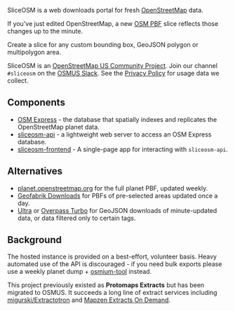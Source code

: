 SliceOSM is a web downloads portal for fresh [OpenStreetMap](https://openstreetmap.org) data. 

If you've just edited OpenStreetMap, a new [OSM PBF](https://wiki.openstreetmap.org/wiki/PBF_Format) slice reflects those changes up to the minute.

Create a slice for any custom bounding box, GeoJSON polygon or multipolygon area.

SliceOSM is an [OpenStreetMap US Community Project](https://openstreetmap.us/our-work/community-charter-projects/). Join our channel `#sliceosm` on the [OSMUS Slack](https://slack.openstreetmap.us). See the [Privacy Policy](https://github.com/SliceOSM/.github/blob/main/PRIVACY.md) for usage data we collect.

## Components

* [OSM Express](https://github.com/bdon/OSMExpress) - the database that spatially indexes and replicates the OpenStreetMap planet data.
* [sliceosm-api](https://github.com/SliceOSM/sliceosm-api) - a lightweight web server to access an OSM Express database.
* [sliceosm-frontend](https://github.com/SliceOSM/sliceosm-frontend) - A single-page app for interacting with `sliceosm-api`.

## Alternatives

* [planet.openstreetmap.org](https://planet.openstreetmap.org) for the full planet PBF, updated weekly.
* [Geofabrik Downloads](https://download.geofabrik.de/) for PBFs of pre-selected areas updated once a day.
* [Ultra](http://overpass-ultra.us) or [Overpass Turbo](https://overpass-turbo.eu) for GeoJSON downloads of minute-updated data, or data filtered only to certain tags. 

## Background

The hosted instance is provided on a best-effort, volunteer basis. Heavy automated use of the API is discouraged - if you need bulk exports please use a weekly planet dump + [osmium-tool](https://osmcode.org/osmium-tool/) instead.

This project previously existed as **Protomaps Extracts** but has been migrated to OSMUS. It succeeds a long line of extract services including [migurski/Extractotron](https://github.com/migurski/Extractotron) and [Mapzen Extracts On Demand](https://www.mapzen.com/blog/metro-extracts-on-demand/).
